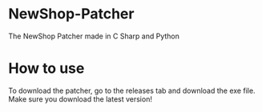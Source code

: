 # NewShop-Patcher
The NewShop Patcher made in C Sharp and Python

# How to use
To download the patcher, go to the releases tab and download the exe file.  Make sure you download the latest version!  
